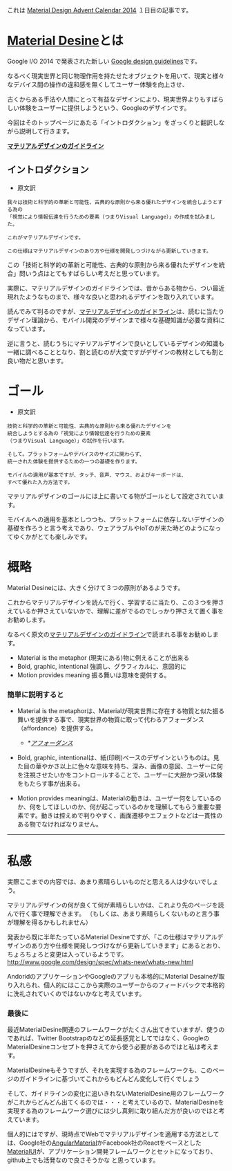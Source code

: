 これは [Material Design Advent Calendar 2014](http://www.adventar.org/calendars/495) １日目の記事です。

# [Material Desine](http://www.google.com/design/spec/material-design/introduction.html)とは

Google I/O 2014 で発表された新しい [Google design guidelines](http://www.google.com/design/)です。

なるべく現実世界と同じ物理作用を持たせたオブジェクトを用いて、現実と様々なデバイス間の操作の違和感を無くしてユーザー体験を向上させ、

古くからある手法や人間にとって有益なデザインにより、現実世界よりもすばらしい体験をユーザーに提供しようという、Googleのデザインです。

今回はそのトップページにあたる「イントロダクション」をざっくりと翻訳しながら説明して行きます。

 **[マテリアルデザインのガイドライン](http://www.google.com/design/spec/material-design/introduction.html)**

## イントロダクション

 * 原文訳

``` 
我々は技術と科学的の革新と可能性、古典的な原則から来る優れたデザインを統合しようとする為の
「視覚により情報伝達を行うための要素（つまりVisual Language）」の作成を試みました。

これがマテリアルデザインです。

この仕様はマテリアルデザインのあり方や仕様を開発しつづけながら更新していきます。
```

 この「技術と科学的の革新と可能性、古典的な原則から来る優れたデザインを統合」問いう点はとてもすばらしい考えだと思っています。

実際に、マテリアルデザインのガイドラインでは、昔からある物から、つい最近現れたようなものまで、様々な良いと思われるデザインを取り入れています。

 読んでみて判るのですが、[マテリアルデザインのガイドライン](http://www.google.com/design/spec/material-design/introduction.html)は、読むに当たりデザイン理論から、モバイル開発のデザインまで様々な基礎知識が必要な資料になっています。

 逆に言うと、読むうちにマテリアルデザインで良いとしているデザインの知識も一緒に調べることとなり、割と読むのが大変ですがデザインの教材としても割と良い物だと思います。


# ゴール
 * 原文訳

``` 
技術と科学的の革新と可能性、古典的な原則から来る優れたデザインを
統合しようとする為の「視覚により情報伝達を行うための要素
（つまりVisual Language）」の試作を行います。

そして。プラットフォームやデバイスのサイズに関わらず、
統一された体験を提供するための一つの基礎を作ります。

モバイルの適用が基本ですが、タッチ、音声、マウス、およびキーボードは、
すべて優れた入力方法です。

```

マテリアルデザインのゴールには上に書いてる物がゴールとして設定されています。

モバイルへの適用を基本としつつも、プラットフォームに依存しないデザインの基礎を作ろうと言う考えであり、ウェアラブルやIoTのが来た時どのようになってゆくかがとても楽しみです。


# 概略

Material Desineには、大きく分けて３つの原則があるようです。

これからマテリアルデザインを読んで行く、学習するに当たり、この３つを押さえているか押さえていないかで、理解に差がでるのでしっかり押さえて置く事をお勧めします。

なるべく原文の[マテリアルデザインのガイドライン](http://www.google.com/design/spec/material-design/introduction.html)で読まれる事をお勧めします。

 * Material is the metaphor (現実にある)物に例えることが出来る
 * Bold, graphic, intentional 強調し、グラフィカルに、意図的に
 * Motion provides meaning 振る舞いは意味を提供する。

### 簡単に説明すると

 * Material is the metaphorは、Materialが現実世界に存在する物質と似た振る舞いを提供する事で、現実世界の物質に取って代わるアフォーダンス（affordance）を提供する。
   * **[アフォーダンス](http://ja.wikipedia.org/wiki/%E3%82%A2%E3%83%95%E3%82%A9%E3%83%BC%E3%83%80%E3%83%B3%E3%82%B9)*

 * Bold, graphic, intentionalは、紙(印刷)ベースのデザインというものは。見た目の華やかさ以上に色々な意味を持ち、深み、画像の意図、ユーザーに何を注視させたいかをコントロールすることで、ユーザーに大胆かつ深い体験をもたらす事が出来る。

* Motion provides meaningは、Materialの動きは、ユーザー何をしているのか、何をしてほしいのか、何が起こっているのかを理解してもらう重要な要素です。動きは控えめで判りやすく、画面遷移やエフェクトなどは一貫性のある物でなければなりません。


---

# 私感

実際ここまでの内容では、あまり素晴らしいものだと思える人は少ないでしょう。

マテリアルデザインの何が良くて何が素晴らしいかは、これより先のページを読んで行く事で理解できます。
（もしくは、あまり素晴らしくないものと言う事が理解を得るかもしれません）

発表から既に半年たっているMaterial Desineですが、「この仕様はマテリアルデザインのあり方や仕様を開発しつづけながら更新していきます」にあるとおり、ちょろちょろと変更は入っているようです。
http://www.google.com/design/spec/whats-new/whats-new.html

AndoridのアプリケーションやGoogleのアプリも本格的にMaterial Desaineが取り入れられ、個人的にはここから実際のユーザーからのフィードバックで本格的に洗礼されていくのではないかなと考えています。

### 最後に

最近MaterialDesine関連のフレームワークがたくさん出てきていますが、使うのであれば、Twitter Bootstrapのなどの延長感覚としてではなく、GoogleのMaterialDesineコンセプトを押さえてから使う必要があるのではと私は考えます。

MaterialDesineもそうですが、それを実現する為のフレームワークも、このページのガイドラインに基づいてこれからもどんどん変化して行くでしょう

そして、ガイドラインの変化に追いきれないMaterialDesine用のフレームワークがこれからどんどん出てくるのでは・・・と考えているので、MaterialDesineを実現する為のフレームワーク選びには少し真剣に取り組んだ方が良いのではと考えています。

個人的にはですが、現時点でWebでマテリアルデザインを適用する方法としては、Google社の[AngularMaterial](https://material.angularjs.org/#/)かFacebook社のReactをベースとした[MaterialUI](http://callemall.github.io/material-ui/#/)が、アプリケーション開発フレームワークとセットになっており、github上でも活発なので良さそうかな
と思っています。

